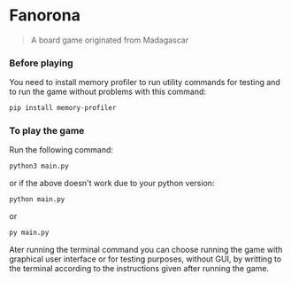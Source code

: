 # Fanorona 
> A board game originated from Madagascar
### Before playing
You need to install memory profiler to run utility commands for testing and to run the game without problems with this command:
```py
pip install memory-profiler
``` 

### To play the game
Run the following command:
```py
python3 main.py
```
or if the above doesn't work due to your python version:
```py
python main.py
``` 
or 
```py
py main.py
``` 
Ater running the terminal command you can choose running the game with graphical user interface or for testing purposes, without GUI, by writting to the terminal according to the instructions given after running the game.
